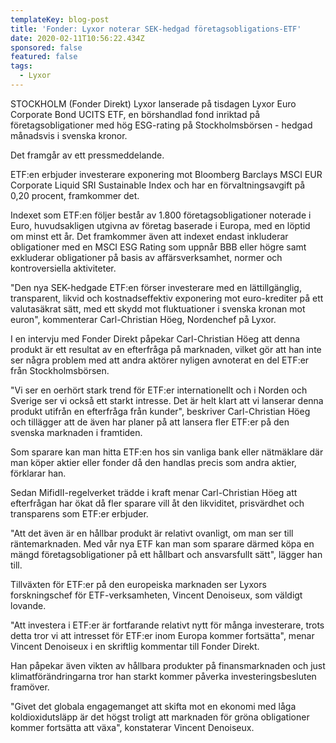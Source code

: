 ```yaml
---
templateKey: blog-post
title: 'Fonder: Lyxor noterar SEK-hedgad företagsobligations-ETF'
date: 2020-02-11T10:56:22.434Z
sponsored: false
featured: false
tags:
  - Lyxor
---
```

STOCKHOLM (Fonder Direkt) Lyxor lanserade på tisdagen Lyxor Euro Corporate Bond UCITS ETF, en börshandlad fond inriktad på företagsobligationer med hög ESG-rating på Stockholmsbörsen - hedgad månadsvis i svenska kronor.

Det framgår av ett pressmeddelande.

ETF:en erbjuder investerare exponering mot Bloomberg Barclays MSCI EUR Corporate Liquid SRI Sustainable Index och har en förvaltningsavgift på 0,20 procent, framkommer det.

Indexet som ETF:en följer består av 1.800 företagsobligationer noterade i Euro, huvudsakligen utgivna av företag baserade i Europa, med en löptid om minst ett år. Det framkommer även att indexet endast inkluderar obligationer med en MSCI ESG Rating som uppnår BBB eller högre samt exkluderar obligationer på basis av affärsverksamhet, normer och kontroversiella aktiviteter.

"Den nya SEK-hedgade ETF:en förser investerare med en lättillgänglig, transparent, likvid och kostnadseffektiv exponering mot euro-krediter på ett valutasäkrat sätt, med ett skydd mot fluktuationer i svenska kronan mot euron", kommenterar Carl-Christian Höeg, Nordenchef på Lyxor.

I en intervju med Fonder Direkt påpekar Carl-Christian Höeg att denna produkt är ett resultat av en efterfråga på marknaden, vilket gör att han inte ser några problem med att andra aktörer nyligen avnoterat en del ETF:er från Stockholmsbörsen.

"Vi ser en oerhört stark trend för ETF:er internationellt och i Norden och Sverige ser vi också ett starkt intresse. Det är helt klart att vi lanserar denna produkt utifrån en efterfråga från kunder", beskriver Carl-Christian Höeg och tillägger att de även har planer på att lansera fler ETF:er på den svenska marknaden i framtiden.

Som sparare kan man hitta ETF:en hos sin vanliga bank eller nätmäklare där man köper aktier eller fonder då den handlas precis som andra aktier, förklarar han.

Sedan MifidII-regelverket trädde i kraft menar Carl-Christian Höeg att efterfrågan har ökat då fler sparare vill åt den likviditet, prisvärdhet och transparens som ETF:er erbjuder.

"Att det även är en hållbar produkt är relativt ovanligt, om man ser till räntemarknaden. Med vår nya ETF kan man som sparare därmed köpa en mängd företagsobligationer på ett hållbart och ansvarsfullt sätt", lägger han till.

Tillväxten för ETF:er på den europeiska marknaden ser Lyxors forskningschef för ETF-verksamheten, Vincent Denoiseux, som väldigt lovande.

"Att investera i ETF:er är fortfarande relativt nytt för många investerare, trots detta tror vi att intresset för ETF:er inom Europa kommer fortsätta", menar Vincent Denoiseux i en skriftlig kommentar till Fonder Direkt.

Han påpekar även vikten av hållbara produkter på finansmarknaden och just klimatförändringarna tror han starkt kommer påverka investeringsbesluten framöver.

"Givet det globala engagemanget att skifta mot en ekonomi med låga koldioxidutsläpp är det högst troligt att marknaden för gröna obligationer kommer fortsätta att växa", konstaterar Vincent Denoiseux.
